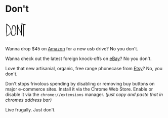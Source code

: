 # Don't

![Live frugally. Just Don't.](https://github.com/clanderson87/dont/blob/master/icon.png)

Wanna drop $45 on [Amazon](https://smile.amazon.com) for a new usb drive? No you don't.

Wanna check out the latest foreign knock-offs on [eBay](https://www.ebay.com)? No you don't.

Love that new artisanial, organic, free range phonecase from [Etsy](https://www.etsy.com)? No, you don't.

Don't stops frivolous spending by disabling or removing buy buttons on major e-commerce sites. Install it via the Chrome Web Store. Enable or disable it via the `chrome://extensions` manager. *(just copy and paste that in chromes address bar)*

Live frugally. Just don't.
